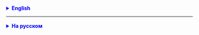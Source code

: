 
<details style="margin-top: 16px">
  <summary style="cursor: pointer; color: blue;"><b>English</b></summary>

**Task 1.**
There are temperature measurements in the city for the last week of October and the first week of November.
Create a DayTemperature class with the following fields:
- LocalDate date;
- double temperature;
  Create two ArrayLists and enter the temperature measurements into them.
  Calculate the average temperature in the city for the past two weeks.
  What day was the minimum temperature? What day was the maximum?

**Task 2.**
In the GermanyAppl class, create a LinkedList containing the cities - capitals of the states of Germany.
Try on it the methods that are available for the LinkedList class.
Add the free city of Hamburg to the beginning, to the middle of the list, to the end of the list.
Sort the list alphabetically and in reverse order.

**Task 3.(*)**
Randomly distribute a group of students into two approximately equal groups (+/- 1 person).
Define a list of students in the program.
Get 2 lists of students at the output.

**Task 4(*).**
Implement the methods in the NodeListImpl class that are marked TODO.


</details>

<hr>

<details style="margin-top: 16px">
  <summary style="cursor: pointer; color: blue;"><b>На русском</b></summary>

**Задача 1.**
Имеются результаты измерений температуры в городе за последнюю неделю октября и первую неделю ноября.
Создайте класс DayTemperature c полями:
- LocalDate date;
- double temperature;
Сформируйте два ArrayList и внесите в них данные измерений температуры.
Рассчитайте среднюю температуру в городе за прошедшие две недели.
В какой день была минимальная температура? В какой день максимальная?

**Задача 2.**
В классе GermanyAppl cоздать LinkedList, содержащий города - столицы земель Германии.
Опробовать на нем методы, которые доступны для класса LinkedList.
Добавить вольный город Гамбург в начало, в середину списка, в конец списка.
Отсортировать список по алфавиту и в обратном порядке.

**Задача 3.(*)**
Распределить группу студентов на две примерно равных группы (+/- 1 человек) случайным образом.
Определить список студентов в программе.
Получить на выходе 2 списка студентов.

**Задача 4(*).**
Реализовать методы в классе NodeListImpl, которые отмечены TODO.

</details>
